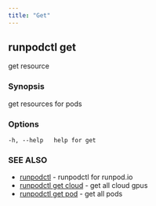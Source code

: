 ```yaml
---
title: "Get"
---
```


## runpodctl get

get resource

### Synopsis

get resources for pods

### Options

```
-h, --help   help for get
```

### SEE ALSO

- [runpodctl](runpodctl.md) - runpodctl for runpod.io
- [runpodctl get cloud](runpodctl_get_cloud.md) - get all cloud gpus
- [runpodctl get pod](runpodctl_get_pod.md) - get all pods
